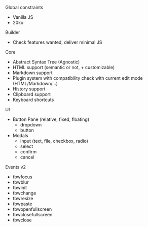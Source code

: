 Global constraints
- Vanilla JS
- 20ko

Builder
- Check features wanted, deliver minimal JS

Core
- Abstract Syntax Tree (Agnostic)
- HTML support (semantic or not, + customizable)
- Markdown support
- Plugin system with compatibility check with current edit mode (HTML/Markdown/...)
- History support
- Clipboard support
- Keyboard shortcuts

UI
- Button Pane (relative, fixed, floating)
  - dropdown
  - button
- Modals
  - input (text, file, checkbox, radio)
  - select
  - confirm
  - cancel

Events v2
- tbwfocus
- tbwblur
- tbwinit
- tbwchange
- tbwresize
- tbwpaste
- tbwopenfullscreen
- tbwclosefullscreen
- tbwclose
